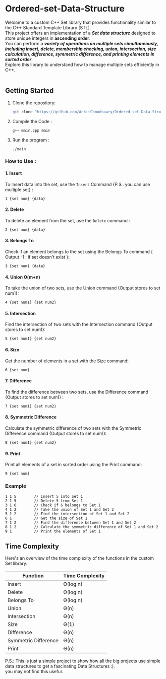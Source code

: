 # Ordered-set-Data-Structure
Welcome to a custom C++ Set library that provides functionality similar to the C++ Standard Template Library (STL).<br/>
This project offers an implementation of a   ***Set data structure***   designed to store unique integers in **ascending order**. <br/>You can perform a ***variety of operations on multiple sets simultaneously, including insert, delete, membership checking, union, intersection, size calculation, difference, symmetric difference, and printing elements in sorted order***.<br/> 
Explore this library to understand how to manage multiple sets efficiently in C++.
<br/>
<br/>
## Getting Started
1. Clone the repository:
   ```bash
   git clone "https://github.com/AnkitChoudhaary/Ordered-set-Data-Structure/tree/main"
   ```
2. Compile the Code :
     ```c++
     g++ main.cpp main
     ```
3. Run the program :
     ```
     ./main
     ```

### How to Use :
#### 1. Insert 
  To Insert data into the set, use the `Insert` Command {P.S.: you can use multiple set} :
  ```
1 {set num} {data}
```
#### 2. Delete
  To delete an element from the set, use the `Delete` command :
  ```
2 {set num} {data}
```
#### 3. Belongs To 
  Check if an element belongs to the set using the Belongs To command { Output -1 : if set doesn't exist }:
  ```
3 {set num} {data}
```
#### 4. Union O(m+n)
 To take the union of two sets, use the Union command {Output stores to set num1}:
  ```
4 {set num1} {set num2}
```
#### 5. Intersection
 Find the intersection of two sets with the Intersection command {Output stores to set num1}:
  ```
5 {set num1} {set num2}
```
#### 6. Size
Get the number of elements in a set with the Size command:
  ```
6 {set num}
```
#### 7. Difference 
To find the difference between two sets, use the Difference command {Output stores to set num1} :
```
7 {set num1} {set num2}
```
#### 8. Symmetric Difference 
 Calculate the symmetric difference of two sets with the Symmetric Difference command {Output stores to set num1}:
  ```
8 {set num1} {set num2}
```
#### 9. Print 
Print all elements of a set in sorted order using the Print command:
  ```
9 {set num}
```

### Example 
```
1 1 5        // Insert 5 into Set 1
2 1 5        // Delete 5 from Set 1
3 1 6        // Check if 6 belongs to Set 1
4 1 2        // Take the union of Set 1 and Set 2
5 1 2        // Find the intersection of Set 1 and Set 2
6 1          // Get the size of Set 1
7 1 2        // Find the difference between Set 1 and Set 2
8 1 2        // Calculate the symmetric difference of Set 1 and Set 2
9 1          // Print the elements of Set 1

```
## Time Complexity

Here's an overview of the time complexity of the functions in the custom Set library:

| Function              | Time Complexity |
|-----------------------|-----------------|
| Insert                | Θ(log n)        |
| Delete                | Θ(log n)        |
| Belongs To            | Θ(log n)        |
| Union                 | Θ(n)            |
| Intersection          | Θ(n)            |
| Size                  | Θ(1)            |
| Difference            | Θ(n)            |
| Symmetric Difference  | Θ(n)            |
| Print                 | Θ(n)            |


P.S.: This is just a simple project to show how all the big projects use simple data structures to get a fascinating Data Structures :).<br/>
you may not find this useful.
